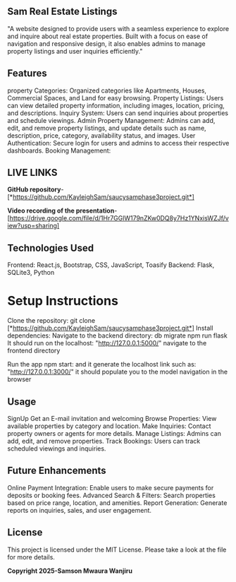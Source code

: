 ## Sam Real Estate Listings
"A website designed to provide users with a seamless experience to explore and inquire about real estate properties. Built with a focus on ease of navigation and responsive design, it also enables admins to manage property listings and user inquiries efficiently."

## Features
property Categories: Organized categories like Apartments, Houses, Commercial Spaces, and Land for easy browsing.
Property Listings: Users can view detailed property information, including images, location, pricing, and descriptions.
Inquiry System: Users can send inquiries about properties and schedule viewings.
Admin Property Management: Admins can add, edit, and remove property listings, and update details such as name, description, price, category, availability status, and images.
User Authentication: Secure login for users and admins to access their respective dashboards.
Booking Management: 

## LIVE LINKS
**GitHub repository**-
[*https://github.com/KayleighSam/saucysamphase3project.git*]


**Video recording of the presentation**-
[https://drive.google.com/file/d/1Hr7GGlW179nZKw0DQ8y7Hz1YNxisWZJf/view?usp=sharing]



## Technologies Used
Frontend: React.js, Bootstrap, CSS, JavaScript, Toasify
Backend: Flask, SQLite3, Python

# Setup Instructions
Clone the repository: git clone [*https://github.com/KayleighSam/saucysamphase3project.git*]
Install dependencies:
Navigate to the backend  directory: 
db migrate 
npm run flask
It should run on the localhost: "http://127.0.0.1:5000/" 
navigate to the frontend directory

Run the app npm start: and it generate the localhost link such as: "http://127.0.0.1:3000/" it should populate you to the model navigation in the browser

## Usage
SignUp
Get an E-mail invitation and welcoming
Browse Properties: View available properties by category and location.
Make Inquiries: Contact property owners or agents for more details.
Manage Listings: Admins can add, edit, and remove properties.
Track Bookings: Users can track scheduled viewings and inquiries.

## Future Enhancements
Online Payment Integration: Enable users to make secure payments for deposits or booking fees.
Advanced Search & Filters: Search properties based on price range, location, and amenities.
Report Generation: Generate reports on inquiries, sales, and user engagement.

## License
This project is licensed under the MIT License. Please take a look at the file for more details.

**Copyright 2025-Samson Mwaura Wanjiru**
